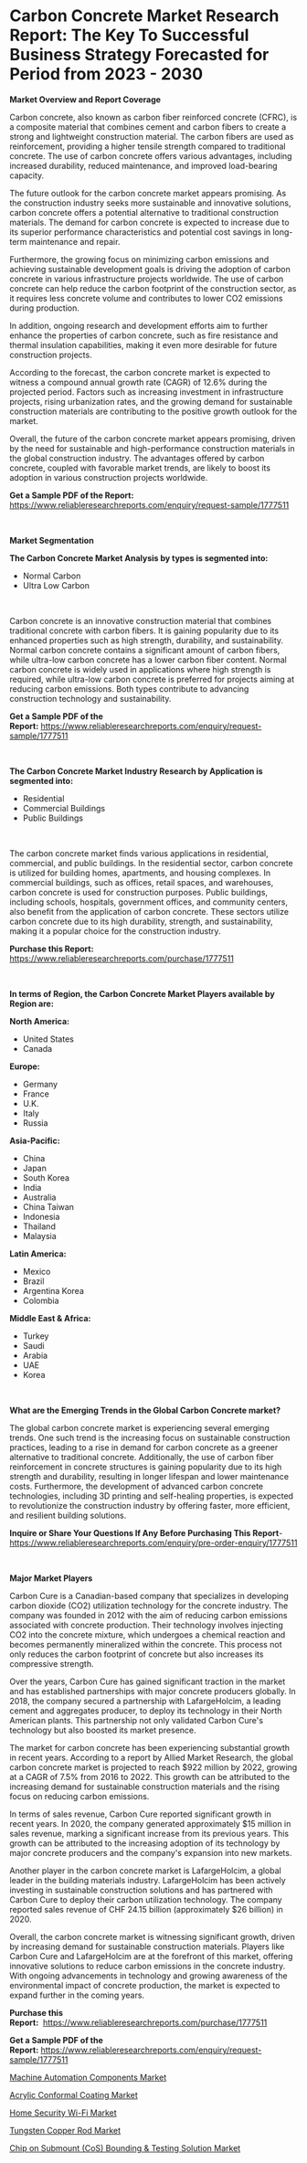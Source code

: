 <p><h1>Carbon Concrete Market Research Report: The Key To Successful Business Strategy Forecasted for Period from 2023 - 2030</h1></p><p><strong>Market Overview and Report Coverage</strong></p>
<p><p>Carbon concrete, also known as carbon fiber reinforced concrete (CFRC), is a composite material that combines cement and carbon fibers to create a strong and lightweight construction material. The carbon fibers are used as reinforcement, providing a higher tensile strength compared to traditional concrete. The use of carbon concrete offers various advantages, including increased durability, reduced maintenance, and improved load-bearing capacity.</p><p>The future outlook for the carbon concrete market appears promising. As the construction industry seeks more sustainable and innovative solutions, carbon concrete offers a potential alternative to traditional construction materials. The demand for carbon concrete is expected to increase due to its superior performance characteristics and potential cost savings in long-term maintenance and repair.</p><p>Furthermore, the growing focus on minimizing carbon emissions and achieving sustainable development goals is driving the adoption of carbon concrete in various infrastructure projects worldwide. The use of carbon concrete can help reduce the carbon footprint of the construction sector, as it requires less concrete volume and contributes to lower CO2 emissions during production.</p><p>In addition, ongoing research and development efforts aim to further enhance the properties of carbon concrete, such as fire resistance and thermal insulation capabilities, making it even more desirable for future construction projects.</p><p>According to the forecast, the carbon concrete market is expected to witness a compound annual growth rate (CAGR) of 12.6% during the projected period. Factors such as increasing investment in infrastructure projects, rising urbanization rates, and the growing demand for sustainable construction materials are contributing to the positive growth outlook for the market.</p><p>Overall, the future of the carbon concrete market appears promising, driven by the need for sustainable and high-performance construction materials in the global construction industry. The advantages offered by carbon concrete, coupled with favorable market trends, are likely to boost its adoption in various construction projects worldwide.</p></p>
<p><strong>Get a Sample PDF of the Report:</strong> <a href="https://www.reliableresearchreports.com/enquiry/request-sample/1777511">https://www.reliableresearchreports.com/enquiry/request-sample/1777511</a></p>
<p>&nbsp;</p>
<p><strong>Market Segmentation</strong></p>
<p><strong>The Carbon Concrete Market Analysis by types is segmented into:</strong></p>
<p><ul><li>Normal Carbon</li><li>Ultra Low Carbon</li></ul></p>
<p>&nbsp;</p>
<p><p>Carbon concrete is an innovative construction material that combines traditional concrete with carbon fibers. It is gaining popularity due to its enhanced properties such as high strength, durability, and sustainability. Normal carbon concrete contains a significant amount of carbon fibers, while ultra-low carbon concrete has a lower carbon fiber content. Normal carbon concrete is widely used in applications where high strength is required, while ultra-low carbon concrete is preferred for projects aiming at reducing carbon emissions. Both types contribute to advancing construction technology and sustainability.</p></p>
<p><strong>Get a Sample PDF of the Report:</strong>&nbsp;<a href="https://www.reliableresearchreports.com/enquiry/request-sample/1777511">https://www.reliableresearchreports.com/enquiry/request-sample/1777511</a></p>
<p>&nbsp;</p>
<p><strong>The Carbon Concrete Market Industry Research by Application is segmented into:</strong></p>
<p><ul><li>Residential</li><li>Commercial Buildings</li><li>Public Buildings</li></ul></p>
<p>&nbsp;</p>
<p><p>The carbon concrete market finds various applications in residential, commercial, and public buildings. In the residential sector, carbon concrete is utilized for building homes, apartments, and housing complexes. In commercial buildings, such as offices, retail spaces, and warehouses, carbon concrete is used for construction purposes. Public buildings, including schools, hospitals, government offices, and community centers, also benefit from the application of carbon concrete. These sectors utilize carbon concrete due to its high durability, strength, and sustainability, making it a popular choice for the construction industry.</p></p>
<p><strong>Purchase this Report:</strong>&nbsp; <a href="https://www.reliableresearchreports.com/purchase/1777511">https://www.reliableresearchreports.com/purchase/1777511</a></p>
<p>&nbsp;</p>
<p><strong>In terms of Region, the Carbon Concrete Market Players available by Region are:</strong></p>
<p>
    <p> <strong> North America: </strong>
        <ul>
            <li>United States</li>
            <li>Canada</li>
        </ul>
        </p> 
    <p> <strong> Europe: </strong>
        <ul>
            <li>Germany</li>
            <li>France</li>
            <li>U.K.</li>
            <li>Italy</li>
            <li>Russia</li>
        </ul>
        </p> 
    <p> <strong> Asia-Pacific: </strong>
        <ul>
            <li>China</li>
            <li>Japan</li>
            <li>South Korea</li>
            <li>India</li>
            <li>Australia</li>
            <li>China Taiwan</li>
            <li>Indonesia</li>
            <li>Thailand</li>
            <li>Malaysia</li>
        </ul>
        </p> 
    <p> <strong> Latin America: </strong>
        <ul>
            <li>Mexico</li>
            <li>Brazil</li>
            <li>Argentina Korea</li>
            <li>Colombia</li>
        </ul>
        </p> 
    <p> <strong> Middle East & Africa: </strong>
        <ul>
            <li>Turkey</li>
            <li>Saudi</li>
            <li>Arabia</li>
            <li>UAE</li>
            <li>Korea</li>
        </ul>
    </p>
    </p>
<p>&nbsp;</p>
<p><strong>What are the Emerging Trends in the Global Carbon Concrete market?</strong></p>
<p><p>The global carbon concrete market is experiencing several emerging trends. One such trend is the increasing focus on sustainable construction practices, leading to a rise in demand for carbon concrete as a greener alternative to traditional concrete. Additionally, the use of carbon fiber reinforcement in concrete structures is gaining popularity due to its high strength and durability, resulting in longer lifespan and lower maintenance costs. Furthermore, the development of advanced carbon concrete technologies, including 3D printing and self-healing properties, is expected to revolutionize the construction industry by offering faster, more efficient, and resilient building solutions.</p></p>
<p><strong>Inquire or Share Your Questions If Any Before Purchasing This Report</strong>- <a href="https://www.reliableresearchreports.com/enquiry/pre-order-enquiry/1777511">https://www.reliableresearchreports.com/enquiry/pre-order-enquiry/1777511</a></p>
<p>&nbsp;</p>
<p><strong>Major Market Players</strong></p>
<p><p>Carbon Cure is a Canadian-based company that specializes in developing carbon dioxide (CO2) utilization technology for the concrete industry. The company was founded in 2012 with the aim of reducing carbon emissions associated with concrete production. Their technology involves injecting CO2 into the concrete mixture, which undergoes a chemical reaction and becomes permanently mineralized within the concrete. This process not only reduces the carbon footprint of concrete but also increases its compressive strength.</p><p>Over the years, Carbon Cure has gained significant traction in the market and has established partnerships with major concrete producers globally. In 2018, the company secured a partnership with LafargeHolcim, a leading cement and aggregates producer, to deploy its technology in their North American plants. This partnership not only validated Carbon Cure's technology but also boosted its market presence.</p><p>The market for carbon concrete has been experiencing substantial growth in recent years. According to a report by Allied Market Research, the global carbon concrete market is projected to reach $922 million by 2022, growing at a CAGR of 7.5% from 2016 to 2022. This growth can be attributed to the increasing demand for sustainable construction materials and the rising focus on reducing carbon emissions.</p><p>In terms of sales revenue, Carbon Cure reported significant growth in recent years. In 2020, the company generated approximately $15 million in sales revenue, marking a significant increase from its previous years. This growth can be attributed to the increasing adoption of its technology by major concrete producers and the company's expansion into new markets.</p><p>Another player in the carbon concrete market is LafargeHolcim, a global leader in the building materials industry. LafargeHolcim has been actively investing in sustainable construction solutions and has partnered with Carbon Cure to deploy their carbon utilization technology. The company reported sales revenue of CHF 24.15 billion (approximately $26 billion) in 2020.</p><p>Overall, the carbon concrete market is witnessing significant growth, driven by increasing demand for sustainable construction materials. Players like Carbon Cure and LafargeHolcim are at the forefront of this market, offering innovative solutions to reduce carbon emissions in the concrete industry. With ongoing advancements in technology and growing awareness of the environmental impact of concrete production, the market is expected to expand further in the coming years.</p></p>
<p><strong>Purchase this Report:</strong>&nbsp;&nbsp;<a href="https://www.reliableresearchreports.com/purchase/1777511">https://www.reliableresearchreports.com/purchase/1777511</a></p>
<p></p>
<p><strong>Get a Sample PDF of the Report:</strong>&nbsp;<a href="https://www.reliableresearchreports.com/enquiry/request-sample/1777511">https://www.reliableresearchreports.com/enquiry/request-sample/1777511</a></p>
<p><p><a href="https://medium.com/@amandagarza17/decoding-machine-automation-components-market-metrics-market-share-trends-and-growth-patterns-cc00fd7f0f57">Machine Automation Components Market</a></p><p><a href="https://github.com/merzlyukov93/Market-Research-Report-List-1/blob/main/acrylic-conformal-coating-market.md">Acrylic Conformal Coating Market</a></p><p><a href="https://medium.com/@hotspotelectronicsstore/home-security-wi-fi-market-analysis-its-cagr-market-segmentation-and-global-industry-overview-dbf2f820b478">Home Security Wi-Fi Market</a></p><p><a href="https://github.com/sofyaavrova/Market-Research-Report-List-1/blob/main/tungsten-copper-rod-market.md">Tungsten Copper Rod Market</a></p><p><a href="https://medium.com/@prakrishnarp23/chip-on-submount-cos-bounding-testing-solution-market-report-reveals-the-latest-trends-and-49f88f0180c6">Chip on Submount (CoS) Bounding & Testing Solution Market</a></p></p>